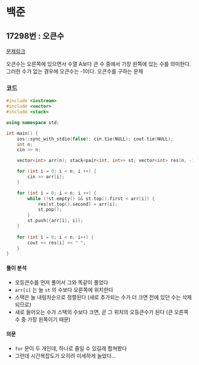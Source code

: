 # 백준

## 17298번 : 오큰수

[문제링크](https://www.acmicpc.net/problem/17298)

오큰수는 오른쪽에 있으면서 수열 A보다 큰 수 중에서 가장 왼쪽에 있는 수를 의미한다. 그러한 수가 없는 경우에 오큰수는 -1이다. 오큰수를 구하는 문제

### 코드

```c++
#include <iostream>
#include <vector>
#include <stack>

using namespace std;

int main() {
    ios::sync_with_stdio(false); cin.tie(NULL); cout.tie(NULL);
    int n;
    cin >> n;

    vector<int> arr(n); stack<pair<int, int>> st; vector<int> res(n, -1);

    for (int i = 0; i < n; i ++) {
        cin >> arr[i];
    }

    for (int i = 0; i < n; i ++) {
        while (!st.empty() && st.top().first < arr[i]) {
            res[st.top().second] = arr[i];
            st.pop();
        }
        st.push({arr[i], i});
    }
    
    for (int i = 0; i < n; i++) {
        cout << res[i] << " ";
    }
}
```



#### 풀이 분석

- 오등큰수를 먼저 풀어서 그와 똑같이 풀었다
- `arr[i]` 는 늘 `st` 의 수보다 오른쪽에 위치한다
- 스택은 늘 내림차순으로 정렬된다 (새로 추가되는 수가 더 크면 전에 있던 수는 삭제되므로)
- 새로 들어오는 수가 스택의 수보다 크면, 곧 그 위치의 오등큰수가 된다 (큰 오른쪽 수 중 가장 왼쪽이기 때문)



#### 의문

- `for` 문이 두 개인데, 하나로 줄일 수 있길래 합쳐봤다
- 그런데 시간복잡도가 오히려 미세하게 늘었다...

